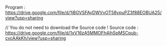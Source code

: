 Program : https://drive.google.com/file/d/1jBGVSFAyDWVvOT58ypuPZ3f88EOBUA25/view?usp=sharing

// You do not need to download the Source code !
Source code : https://drive.google.com/file/d/1xV16zA5MMOFh4ihSpMSCpub-cvcAAkKh/view?usp=sharing
